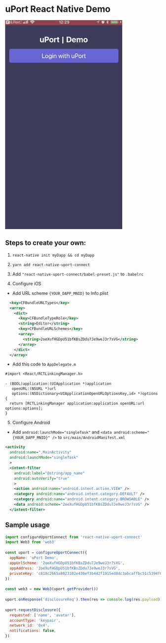 # uPort React Native Demo

![Video](uport-demo-video.gif)

## Steps to create your own:

1. `react-native init myDapp && cd myDapp`
2. `yarn add react-native-uport-connect`
3. Add `"react-native-uport-connect/babel-preset.js"` to `.babelrc`

4. Configure iOS
  - Add URL scheme `{YOUR_DAPP_MNID}` to Info.plist

```xml
  <key>CFBundleURLTypes</key>
  <array>
    <dict>
      <key>CFBundleTypeRole</key>
      <string>Editor</string>
      <key>CFBundleURLSchemes</key>
      <array>
        <string>2oeXufHGDpU51bfKBsZDdu7Je9weJ3r7sVG</string>
      </array>
    </dict>
  </array>
```
  - Add this code to `AppDelegate.m`

```obj-c
#import <React/RCTLinkingManager.h>

- (BOOL)application:(UIApplication *)application
   openURL:(NSURL *)url
   options:(NSDictionary<UIApplicationOpenURLOptionsKey,id> *)options
{
  return [RCTLinkingManager application:application openURL:url options:options];
}
```


5. Configure Android
  - Add `android:launchMode="singleTask"` and `<data android:scheme="{YOUR_DAPP_MNID}" />` to `src/main/AndroidManifest.xml`

```xml
<activity
  android:name=".MainActivity"
  android:launchMode="singleTask"
  >
  <intent-filter
    android:label="@string/app_name"
    android:autoVerify="true"
    >
    <action android:name="android.intent.action.VIEW" />
    <category android:name="android.intent.category.DEFAULT" />
    <category android:name="android.intent.category.BROWSABLE" />
    <data android:scheme="2oeXufHGDpU51bfKBsZDdu7Je9weJ3r7sVG" />
  </intent-filter>
```

## Sample usage

```javascript
import configureUportConnect from 'react-native-uport-connect'
import Web3 from 'web3'

const uport = configureUportConnect({
  appName: 'uPort Demo',
  appUrlScheme: '2oeXufHGDpU51bfKBsZDdu7Je9weJ3r7sVG',
  appAddress: '2oeXufHGDpU51bfKBsZDdu7Je9weJ3r7sVG',
  privateKey: 'c818c2665a8023102e430ef3b442f1915ed8dc3abcaffbc51c5394f03fc609e2',
})

const web3 = new Web3(uport.getProvider())

uport.onResponse('disclosureReq').then(res => console.log(res.payload))

uport.requestDisclosure({
  requested: ['name', 'avatar'],
  accountType: 'keypair',
  network_id: '0x4',
  notifications: false,
})

```